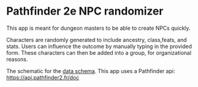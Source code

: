 # Pathfinder 2e NPC randomizer

This app is meant for dungeon masters to be able to create NPCs quickly.

Characters are randomly generated to include ancestry, class,feats, and stats. Users can influence the outcome by manually typing in the provided form. These characters can then be added into a group, for organizational reasons.

The schematic for the [data schema](https://dbdiagram.io/d/640772bd296d97641d8626e1).
This app uses a Pathfinder api: https://api.pathfinder2.fr/doc
